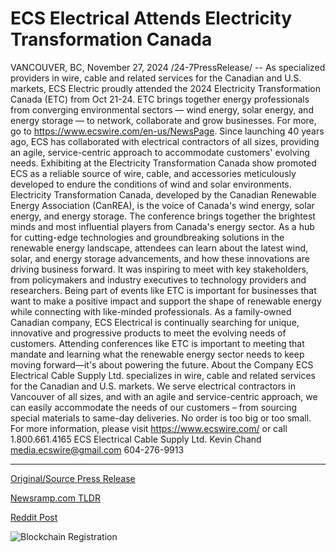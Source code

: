 # ECS Electrical Attends Electricity Transformation Canada

VANCOUVER, BC, November 27, 2024 /24-7PressRelease/ -- As specialized providers in wire, cable and related services for the Canadian and U.S. markets, ECS Electric proudly attended the 2024 Electricity Transformation Canada (ETC) from Oct 21-24. ETC brings together energy professionals from converging environmental sectors — wind energy, solar energy, and energy storage — to network, collaborate and grow businesses. For more, go to https://www.ecswire.com/en-us/NewsPage.  Since launching 40 years ago, ECS has collaborated with electrical contractors of all sizes, providing an agile, service-centric approach to accommodate customers' evolving needs. Exhibiting at the Electricity Transformation Canada show promoted ECS as a reliable source of wire, cable, and accessories meticulously developed to endure the conditions of wind and solar environments.  Electricity Transformation Canada, developed by the Canadian Renewable Energy Association (CanREA), is the voice of Canada's wind energy, solar energy, and energy storage. The conference brings together the brightest minds and most influential players from Canada's energy sector.   As a hub for cutting-edge technologies and groundbreaking solutions in the renewable energy landscape, attendees can learn about the latest wind, solar, and energy storage advancements, and how these innovations are driving business forward.   It was inspiring to meet with key stakeholders, from policymakers and industry executives to technology providers and researchers. Being part of events like ETC is important for businesses that want to make a positive impact and support the shape of renewable energy while connecting with like-minded professionals.  As a family-owned Canadian company, ECS Electrical is continually searching for unique, innovative and progressive products to meet the evolving needs of customers. Attending conferences like ETC is important to meeting that mandate and learning what the renewable energy sector needs to keep moving forward—it's about powering the future.  About the Company  ECS Electrical Cable Supply Ltd. specializes in wire, cable and related services for the Canadian and U.S. markets. We serve electrical contractors in Vancouver of all sizes, and with an agile and service-centric approach, we can easily accommodate the needs of our customers – from sourcing special materials to same-day deliveries. No order is too big or too small.  For more information, please visit https://www.ecswire.com/ or call 1.800.661.4165  ECS Electrical Cable Supply Ltd. Kevin Chand media.ecswire@gmail.com 604-276-9913 

---

[Original/Source Press Release](https://www.24-7pressrelease.com/press-release/516588/ecs-electrical-attends-electricity-transformation-canada)
                    

[Newsramp.com TLDR](https://newsramp.com/curated-news/ecs-electric-showcases-products-at-electricity-transformation-canada-2024/24118bb7db56c76d8e3d7d463388c63f) 

 



[Reddit Post](https://www.reddit.com/r/Energy_Climate_News/comments/1h0zkhp/ecs_electric_showcases_products_at_electricity/) 



![Blockchain Registration](https://cdn.newsramp.app/24-7PressRelease/qrcode/2411/27/kite2T1Y.webp)